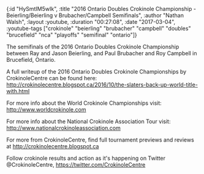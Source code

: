 {:id "HySmtIM5wIk",
 :title
 "2016 Ontario Doubles Crokinole Championship - Beierling/Beierling v Brubacher/Campbell Semifinals",
 :author "Nathan Walsh",
 :layout :youtube,
 :duration "00:27:08",
 :date "2017-03-04",
 :youtube-tags
 ["crokinole"
  "beierling"
  "brubacher"
  "campbell"
  "doubles"
  "brucefield"
  "nca"
  "playoffs"
  "semifinal"
  "ontario"]}


The semifinals of the 2016 Ontario Doubles Crokinole Championship between Ray and Jason Beierling, and Paul Brubacher and Roy Campbell in Brucefield, Ontario.

A full writeup of the 2016 Ontario Doubles Crokinole Championships by CrokinoleCentre can be found here: http://crokinolecentre.blogspot.ca/2016/10/the-slaters-back-up-world-title-with.html

For more info about the World Crokinole Championships visit: http://www.worldcrokinole.com

For more info about the National Crokinole Association Tour visit: http://www.nationalcrokinoleassociation.com

For more from CrokinoleCentre, find full tournament previews and reviews at http://crokinolecentre.blogspot.ca

Follow crokinole results and action as it's happening on Twitter @CrokinoleCentre, https://twitter.com/CrokinoleCentre
